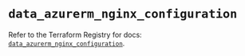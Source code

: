 # `data_azurerm_nginx_configuration`

Refer to the Terraform Registry for docs: [`data_azurerm_nginx_configuration`](https://registry.terraform.io/providers/hashicorp/azurerm/4.48.0/docs/data-sources/nginx_configuration).
